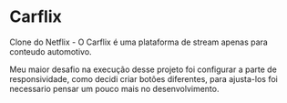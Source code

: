 # Carflix
Clone do Netflix - O Carflix é uma plataforma de stream apenas para conteudo automotivo.

Meu maior desafio na execução desse projeto foi configurar a parte de responsividade, como decidi criar botões diferentes, para ajusta-los foi necessario pensar um pouco mais no desenvolvimento.
